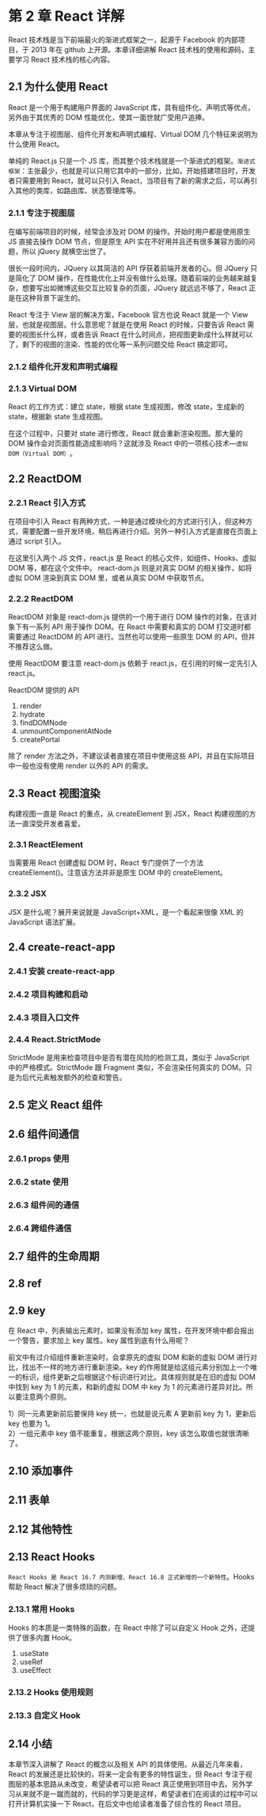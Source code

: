 # 第 2 章 React 详解

React 技术栈是当下前端最火的渐进式框架之一，起源于 Facebook 的内部项目，于 2013 年在 github 上开源。本章详细讲解 React 技术栈的使用和源码，主要学习 React 技术栈的核心内容。

## 2.1 为什么使用 React

React 是一个用于构建用户界面的 JavaScript 库，具有组件化、声明式等优点，另外由于其优秀的 DOM 性能优化，使其一面世就广受用户追捧。

本章从专注于视图层、组件化开发和声明式编程、Virtual DOM 几个特征来说明为什么使用 React。

单纯的 React.js 只是一个 JS 库，而其整个技术栈就是一个渐进式的框架。`渐进式框架`：主张最少，也就是可以只用它其中的一部分，比如，开始搭建项目时，开发者只需要用到 React，就可以只引入 React，当项目有了新的需求之后，可以再引入其他的类库，如路由库、状态管理库等。

### 2.1.1 专注于视图层

在编写前端项目的时候，经常会涉及对 DOM 的操作。开始时用户都是使用原生 JS 直接去操作 DOM 节点，但是原生 API 实在不好用并且还有很多兼容方面的问题，所以 jQuery 就横空出世了。

很长一段时间内，JQuery 以其简洁的 API 俘获着前端开发者的心。但 JQuery 只是简化了 DOM 操作，在性能优化上并没有做什么处理。随着前端的业务越来越复杂，想要写出如微博这些交互比较复杂的页面，JQuery 就远远不够了，React 正是在这种背景下诞生的。

React 专注于 View 层的解决方案，Facebook 官方也说 React 就是一个 View 层，也就是视图层。什么意思呢？就是在使用 React 的时候，只要告诉 React 需要的视图长什么样，或者告诉 React 在什么时间点，把视图更新成什么样就可以了，剩下的视图的渲染、性能的优化等一系列问题交给 React 搞定即可。

### 2.1.2 组件化开发和声明式编程

### 2.1.3 Virtual DOM

React 的工作方式：建立 state，根据 state 生成视图，修改 state，生成新的 state，根据新 state 生成视图。

在这个过程中，只要对 state 进行修改，React 就会重新渲染视图。那大量的 DOM 操作会对页面性能造成影响吗？这就涉及 React 中的一项核心技术—`虚拟 DOM（Virtual DOM）`​。

## 2.2 ReactDOM

### 2.2.1 React 引入方式

在项目中引入 React 有两种方式，一种是通过模块化的方式进行引入，但这种方式，需要配置一些开发环境，稍后再进行介绍。另外一种引入方式是直接在页面上通过 script 引入。

在这里引入两个 JS 文件，react.js 是 React 的核心文件，如组件、Hooks、虚拟 DOM 等，都在这个文件中。
react-dom.js 则是对真实 DOM 的相关操作，如将虚拟 DOM 渲染到真实 DOM 里，或者从真实 DOM 中获取节点。

### 2.2.2 ReactDOM

ReactDOM 对象是 react-dom.js 提供的一个用于进行 DOM 操作的对象，在该对象下有一系列 API 用于操作 DOM。在 React 中需要和真实的 DOM 打交道时都需要通过 ReactDOM 的 API 进行。当然也可以使用一些原生 DOM 的 API，但并不推荐这么做。

使用 ReactDOM 要注意 react-dom.js 依赖于 react.js，在引用的时候一定先引入 react.js。

ReactDOM 提供的 API

1. render
2. hydrate
3. findDOMNode
4. unmountComponentAtNode
5. createPortal

除了 render 方法之外，不建议读者直接在项目中使用这些 API，并且在实际项目中一般也没有使用 render 以外的 API 的需求。

## 2.3 React 视图渲染

构建视图一直是 React 的重点，从 createElement 到 JSX，React 构建视图的方法一直深受开发者喜爱。

### 2.3.1 ReactElement

当需要用 React 创建虚拟 DOM 时，React 专门提供了一个方法 createElement()。注意该方法并非是原生 DOM 中的 createElement。

### 2.3.2 JSX

JSX 是什么呢？展开来说就是 JavaScript+XML，是一个看起来很像 XML 的 JavaScript 语法扩展。

## 2.4 create-react-app

### 2.4.1 安装 create-react-app

### 2.4.2 项目构建和启动

### 2.4.3 项目入口文件

### 2.4.4 React.StrictMode

StrictMode 是用来检查项目中是否有潜在风险的检测工具，类似于 JavaScript 中的严格模式。StrictMode 跟 Fragment 类似，不会渲染任何真实的 DOM。只是为后代元素触发额外的检查和警告。

## 2.5 定义 React 组件

## 2.6 组件间通信

### 2.6.1 props 使用

### 2.6.2 state 使用

### 2.6.3 组件间的通信

### 2.6.4 跨组件通信

## 2.7 组件的生命周期

## 2.8 ref

## 2.9 key

在 React 中，列表输出元素时，如果没有添加 key 属性，在开发环境中都会报出一个警告，要求加上 key 属性。key 属性到底有什么用呢？

前文中有过介绍组件重新渲染时，会拿原先的虚拟 DOM 和新的虚拟 DOM 进行对比，找出不一样的地方进行重新渲染。key 的作用就是给这组元素分别加上一个唯一的标识，组件更新之后根据这个标识进行对比。具体规则就是在旧的虚拟 DOM 中找到 key 为 1 的元素，和新的虚拟 DOM 中 key 为 1 的元素进行差异对比。所以要注意两个原则。

1）同一元素更新前后要保持 key 统一，也就是说元素 A 更新前 key 为 1，更新后 key 也要为 1。  
2）一组元素中 key 值不能重复。根据这两个原则，key 该怎么取值也就很清晰了。

## 2.10 添加事件

## 2.11 表单

## 2.12 其他特性

## 2.13 React Hooks

`React Hooks 是 React 16.7 内测新增、React 16.8 正式新增的一个新特性`。Hooks 帮助 React 解决了很多烦琐的问题。

### 2.13.1 常用 Hooks

Hooks 的本质是一类特殊的函数，在 React 中除了可以自定义 Hook 之外，还提供了很多内置 Hook。

1. useState
2. useRef
3. useEffect

### 2.13.2 Hooks 使用规则

### 2.13.3 自定义 Hook

## 2.14 小结

本章节深入讲解了 React 的概念以及相关 API 的具体使用。从最近几年来看，React 的发展还是比较快的，将来一定会有更多的特性诞生，但 React 专注于视图层的基本思路从未改变，希望读者可以把 React 真正使用到项目中去。另外学习从来就不是一蹴而就的，代码的学习更是这样，希望读者们在阅读的过程中可以打开计算机实操一下 React，在后文中也给读者准备了综合性的 React 项目。
